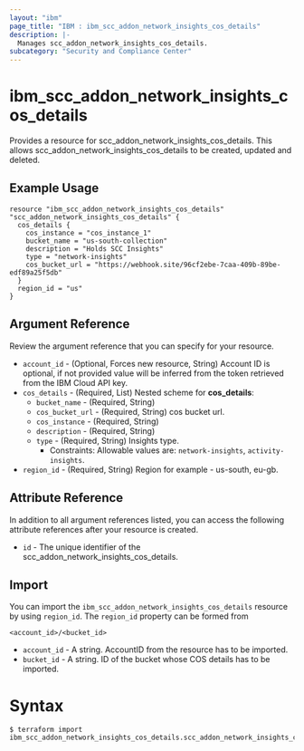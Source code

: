 ```yaml
---
layout: "ibm"
page_title: "IBM : ibm_scc_addon_network_insights_cos_details"
description: |-
  Manages scc_addon_network_insights_cos_details.
subcategory: "Security and Compliance Center"
---
```


# ibm_scc_addon_network_insights_cos_details

Provides a resource for scc_addon_network_insights_cos_details. This allows scc_addon_network_insights_cos_details to be created, updated and deleted.

## Example Usage

```hcl
resource "ibm_scc_addon_network_insights_cos_details" "scc_addon_network_insights_cos_details" {
  cos_details {
    cos_instance = "cos_instance_1"
    bucket_name = "us-south-collection"
    description = "Holds SCC Insights"
    type = "network-insights"
    cos_bucket_url = "https://webhook.site/96cf2ebe-7caa-409b-89be-edf89a25f5db"
  }
  region_id = "us"
}
```

## Argument Reference

Review the argument reference that you can specify for your resource.

* `account_id` - (Optional, Forces new resource, String) Account ID is optional, if not provided value will be inferred from the token retrieved from the IBM Cloud API key.
* `cos_details` - (Required, List) 
Nested scheme for **cos_details**:
	* `bucket_name` - (Required, String)
	* `cos_bucket_url` - (Required, String) cos bucket url.
	* `cos_instance` - (Required, String)
	* `description` - (Required, String)
	* `type` - (Required, String) Insights type.
	  * Constraints: Allowable values are: `network-insights`, `activity-insights`.
* `region_id` - (Required, String) Region for example - us-south, eu-gb.

## Attribute Reference

In addition to all argument references listed, you can access the following attribute references after your resource is created.

* `id` - The unique identifier of the scc_addon_network_insights_cos_details.

## Import

You can import the `ibm_scc_addon_network_insights_cos_details` resource by using `region_id`.
The `region_id` property can be formed from 

```
<account_id>/<bucket_id>
```
* `account_id` - A string. AccountID from the resource has to be imported.
* `bucket_id` - A string. ID of the bucket whose COS details has to be imported.

# Syntax
```
$ terraform import ibm_scc_addon_network_insights_cos_details.scc_addon_network_insights_cos_details 
```
